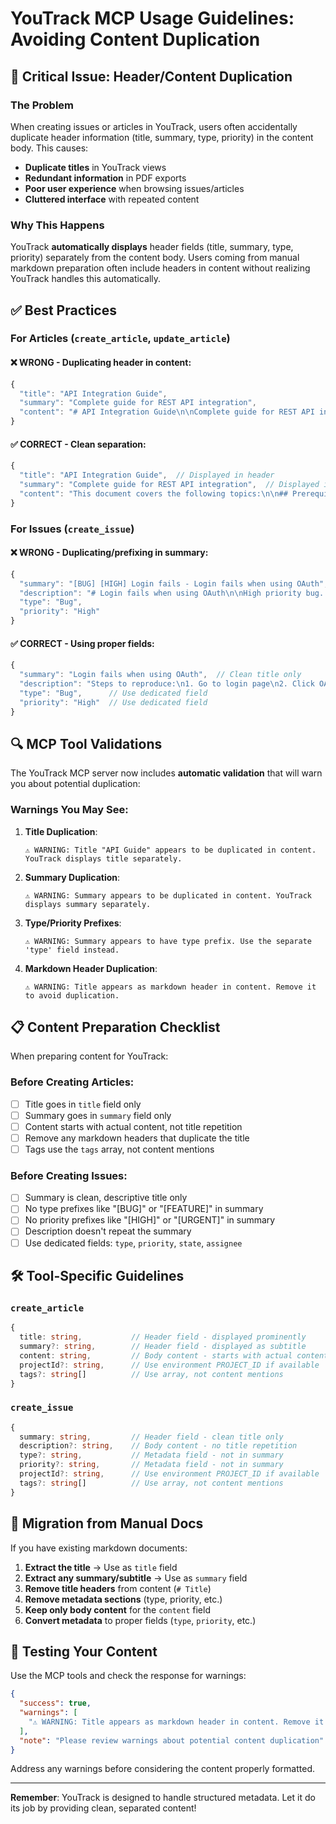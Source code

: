 # YouTrack MCP Usage Guidelines: Avoiding Content Duplication

## 🚨 Critical Issue: Header/Content Duplication

### The Problem
When creating issues or articles in YouTrack, users often accidentally duplicate header information (title, summary, type, priority) in the content body. This causes:

- **Duplicate titles** in YouTrack views
- **Redundant information** in PDF exports  
- **Poor user experience** when browsing issues/articles
- **Cluttered interface** with repeated content

### Why This Happens
YouTrack **automatically displays** header fields (title, summary, type, priority) separately from the content body. Users coming from manual markdown preparation often include headers in content without realizing YouTrack handles this automatically.

## ✅ Best Practices

### For Articles (`create_article`, `update_article`)

#### ❌ WRONG - Duplicating header in content:
```javascript
{
  "title": "API Integration Guide",
  "summary": "Complete guide for REST API integration",
  "content": "# API Integration Guide\n\nComplete guide for REST API integration\n\nThis document covers..."
}
```

#### ✅ CORRECT - Clean separation:
```javascript
{
  "title": "API Integration Guide",  // Displayed in header
  "summary": "Complete guide for REST API integration",  // Displayed in header
  "content": "This document covers the following topics:\n\n## Prerequisites\n\n## Setup Steps\n\n..."  // Content only
}
```

### For Issues (`create_issue`)

#### ❌ WRONG - Duplicating/prefixing in summary:
```javascript
{
  "summary": "[BUG] [HIGH] Login fails - Login fails when using OAuth",
  "description": "# Login fails when using OAuth\n\nHigh priority bug...",
  "type": "Bug",
  "priority": "High"
}
```

#### ✅ CORRECT - Using proper fields:
```javascript
{
  "summary": "Login fails when using OAuth",  // Clean title only
  "description": "Steps to reproduce:\n1. Go to login page\n2. Click OAuth...",  // No title repetition
  "type": "Bug",      // Use dedicated field
  "priority": "High"  // Use dedicated field
}
```

## 🔍 MCP Tool Validations

The YouTrack MCP server now includes **automatic validation** that will warn you about potential duplication:

### Warnings You May See:

1. **Title Duplication**: 
   ```
   ⚠️ WARNING: Title "API Guide" appears to be duplicated in content. YouTrack displays title separately.
   ```

2. **Summary Duplication**:
   ```
   ⚠️ WARNING: Summary appears to be duplicated in content. YouTrack displays summary separately.
   ```

3. **Type/Priority Prefixes**:
   ```
   ⚠️ WARNING: Summary appears to have type prefix. Use the separate 'type' field instead.
   ```

4. **Markdown Header Duplication**:
   ```
   ⚠️ WARNING: Title appears as markdown header in content. Remove it to avoid duplication.
   ```

## 📋 Content Preparation Checklist

When preparing content for YouTrack:

### Before Creating Articles:
- [ ] Title goes in `title` field only
- [ ] Summary goes in `summary` field only  
- [ ] Content starts with actual content, not title repetition
- [ ] Remove any markdown headers that duplicate the title
- [ ] Tags use the `tags` array, not content mentions

### Before Creating Issues:
- [ ] Summary is clean, descriptive title only
- [ ] No type prefixes like "[BUG]" or "[FEATURE]" in summary
- [ ] No priority prefixes like "[HIGH]" or "[URGENT]" in summary
- [ ] Description doesn't repeat the summary
- [ ] Use dedicated fields: `type`, `priority`, `state`, `assignee`

## 🛠️ Tool-Specific Guidelines

### `create_article`
```typescript
{
  title: string,           // Header field - displayed prominently
  summary?: string,        // Header field - displayed as subtitle  
  content: string,         // Body content - starts with actual content
  projectId?: string,      // Use environment PROJECT_ID if available
  tags?: string[]          // Use array, not content mentions
}
```

### `create_issue`  
```typescript
{
  summary: string,         // Header field - clean title only
  description?: string,    // Body content - no title repetition
  type?: string,           // Metadata field - not in summary
  priority?: string,       // Metadata field - not in summary
  projectId?: string,      // Use environment PROJECT_ID if available
  tags?: string[]          // Use array, not content mentions
}
```

## 🎯 Migration from Manual Docs

If you have existing markdown documents:

1. **Extract the title** → Use as `title` field
2. **Extract any summary/subtitle** → Use as `summary` field  
3. **Remove title headers** from content (`# Title`)
4. **Remove metadata sections** (type, priority, etc.)
5. **Keep only body content** for the `content` field
6. **Convert metadata** to proper fields (`type`, `priority`, etc.)

## 🔄 Testing Your Content

Use the MCP tools and check the response for warnings:

```json
{
  "success": true,
  "warnings": [
    "⚠️ WARNING: Title appears as markdown header in content. Remove it to avoid duplication."
  ],
  "note": "Please review warnings about potential content duplication"
}
```

Address any warnings before considering the content properly formatted.

---

**Remember**: YouTrack is designed to handle structured metadata. Let it do its job by providing clean, separated content!
